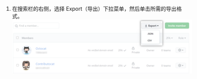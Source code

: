 1. 在搜索栏的右侧，选择 Export（导出）下拉菜单，然后单击所需的导出格式。 ![导出按钮的屏幕截图。](/assets/images/help/organizations/people-tab-export.png)
